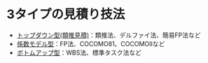 # 3タイプの見積り技法

* [トップダウン型(類推見積)](01)：類推法、デルファイ法、簡易FP法など
* [係数モデル型](02)：FP法、COCOMO81、COCOMOⅡなど
* [ボトムアップ型](03)：WBS法、標準タスク法など





